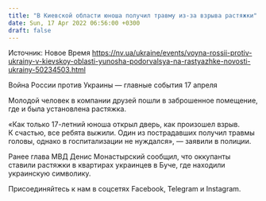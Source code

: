 ```yaml
---
title: "В Киевской области юноша получил травму из-за взрыва растяжки"
date: Sun, 17 Apr 2022 06:56:00 +0300
draft: false
---
```

Источник: Новое Время https://nv.ua/ukraine/events/voyna-rossii-protiv-ukrainy-v-kievskoy-oblasti-yunosha-podorvalsya-na-rastyazhke-novosti-ukrainy-50234503.html


Война России против Украины — главные события 17 апреля

Молодой человек в компании друзей пошли в заброшенное помещение, где и была установлена растяжка.

«Как только 17-летний юноша открыл дверь, как произошел взрыв. К счастью, все ребята выжили. Один из пострадавших получил травмы головы, однако в госпитализации не нуждался», — заявили в полиции.

Ранее глава МВД Денис Монастырский сообщил, что оккупанты ставили растяжки в квартирах украинцев в Буче, где находили украинскую символику.

Присоединяйтесь к нам в соцсетях Facebook, Telegram и Instagram.
